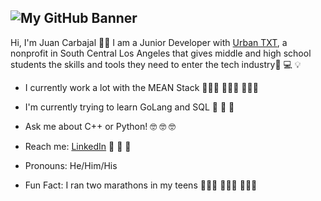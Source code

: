 ![My GitHub Banner](https://github.com/juancarbajaltxt/juancarbajaltxt/raw/master/GitHub-Banner.gif)
--------------------------------------------------------------------------------------------------------------------------------------------------------------------
Hi, I'm Juan Carbajal 🙋🏽‍ I am a Junior Developer with [Urban TXT](https://exploringtech.org/home), a nonprofit in South Central Los Angeles that gives middle and high school students the skills and tools they need to enter the tech industry📱 💻 💡

- I currently work a lot with the MEAN Stack 👨🏽‍💻 👨🏽‍💻 👨🏽‍💻

- I'm currently trying to learn GoLang and SQL 🔬 🔬 🔬

- Ask me about C++ or Python! 🤓 🤓 🤓

- Reach me: [LinkedIn](https://www.linkedin.com/in/juancarbajal/) 👔 👔 👔

- Pronouns: He/Him/His

- Fun Fact: I ran two marathons in my teens 🏃🏽‍♂️ 🏃🏽‍♂️ 🏃🏽‍♂️
<!--
**juancarbajaltxt/juancarbajaltxt** is a ✨ _special_ ✨ repository because its `README.md` (this file) appears on your GitHub profile.

Here are some ideas to get you started:

- 🔭 I’m currently working on ...
- 🌱 I’m currently learning ...
- 👯 I’m looking to collaborate on ...
- 🤔 I’m looking for help with ...
- 💬 Ask me about ...
- 📫 How to reach me: ...
- 😄 Pronouns: ...
- ⚡ Fun fact: ...
-->
